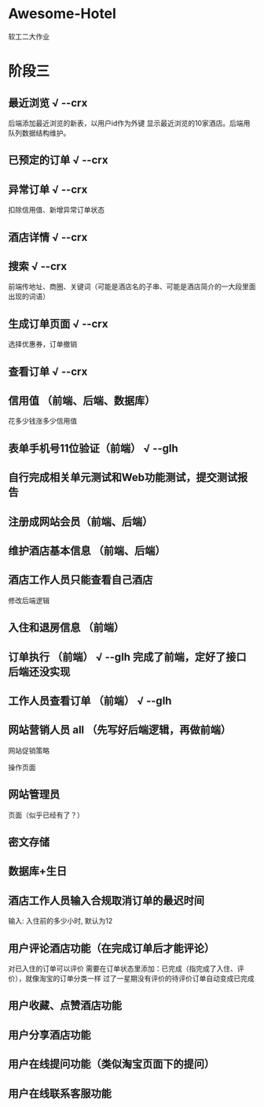 # Awesome-Hotel

软工二大作业

# 阶段三

## 最近浏览 √ --crx

后端添加最近浏览的新表，以用户id作为外键
显示最近浏览的10家酒店。后端用队列数据结构维护。

## 已预定的订单 √ --crx

## 异常订单 √ --crx

扣除信用值、新增异常订单状态

## 酒店详情 √ --crx

## 搜索 √ --crx

前端传地址、商圈、关键词（可能是酒店名的子串、可能是酒店简介的一大段里面出现的词语）

## 生成订单页面 √ --crx

选择优惠券，订单撤销

## 查看订单 √ --crx

## 信用值 （前端、后端、数据库） 

花多少钱涨多少信用值

## 表单手机号11位验证（前端） √ --glh

## 自行完成相关单元测试和Web功能测试，提交测试报告

## 注册成网站会员（前端、后端）

## 维护酒店基本信息 （前端、后端）

## 酒店工作人员只能查看自己酒店

修改后端逻辑

## 入住和退房信息 （前端）

## 订单执行 （前端） √ --glh 完成了前端，定好了接口后端还没实现

## 工作人员查看订单 （前端） √ --glh

## 网站营销人员 all （先写好后端逻辑，再做前端）

网站促销策略

操作页面

## 网站管理员

页面（似乎已经有了？）

## 密文存储

## 数据库+生日

## 酒店工作人员输入合规取消订单的最迟时间

输入: 入住前的多少小时, 默认为12

## 用户评论酒店功能（在完成订单后才能评论）

对已入住的订单可以评价
需要在订单状态里添加：已完成（指完成了入住、评价），就像淘宝的订单分类一样
过了一星期没有评价的待评价订单自动变成已完成

## 用户收藏、点赞酒店功能

## 用户分享酒店功能

## 用户在线提问功能（类似淘宝页面下的提问）

## 用户在线联系客服功能 
